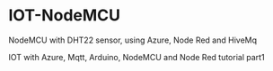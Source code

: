 # IOT-NodeMCU
NodeMCU with DHT22 sensor, using Azure, Node Red and HiveMq

IOT with Azure, Mqtt, Arduino, NodeMCU and Node Red tutorial part1
